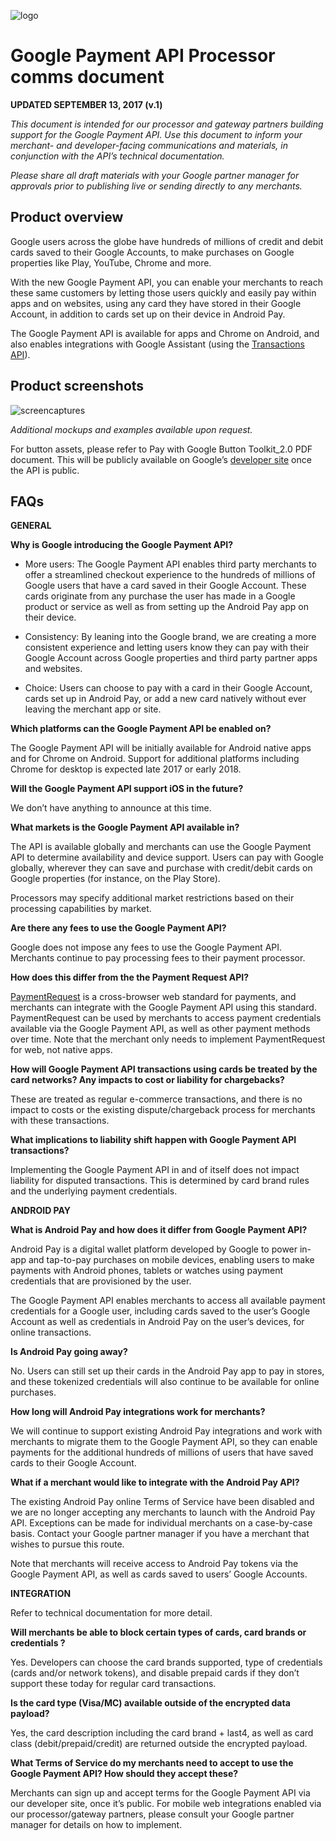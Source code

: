 ﻿

![logo](https://github.com/payeezy/payeezy_pay_with_google/blob/master/images/googlelogo.png)


Google Payment API Processor comms document
===========================================

**UPDATED SEPTEMBER 13, 2017 (v.1)**

*This document is intended for our processor and gateway partners building support for the Google Payment API. Use this document to inform your merchant- and developer-facing communications and materials, in conjunction with the API’s technical documentation.*

*Please share all draft materials with your Google partner manager for approvals prior to publishing live or sending directly to any merchants.*

**Product overview**
----------------
Google users across the globe have hundreds of millions of credit and debit cards saved to their Google Accounts, to make purchases on Google properties like Play, YouTube, Chrome and more.

With the new Google Payment API, you can enable your merchants to reach these same customers by letting those users quickly and easily pay within apps and on websites, using any card they have stored in their Google Account, in addition to cards set up on their device in Android Pay.

The Google Payment API is available for apps and Chrome on Android, and also enables integrations with Google Assistant (using the [Transactions API](https://developers.google.com/actions/transactions/)).
 


**Product screenshots**
-------------------
![screencaptures](https://github.com/payeezy/payeezy_pay_with_google/blob/master/images/screencaptures.png)



*Additional mockups and examples available upon request.*

For button assets, please refer to Pay with Google Button Toolkit_2.0 PDF document. This will be publicly available on Google’s [developer site](https://developers.google.com/payments/guides/brand-guidelines) once the API is public.
 

**FAQs**
----

**GENERAL**

**Why is Google introducing the Google Payment API?**

 - More users: The Google Payment API enables third party merchants to
   offer a streamlined checkout experience to the hundreds of millions
   of Google users that have a card saved in their Google Account. These
   cards originate from any purchase the user has made in a Google
   product or service as well as from setting up the Android Pay app on
   their device.

 - Consistency: By leaning into the Google brand, we are creating a more consistent experience and letting users know they can pay with their Google Account across Google properties and third party partner apps and websites. 
 - Choice: Users can choose to pay with a card in their Google Account, cards set up in Android Pay, or add a new card natively without ever leaving the merchant app or site.

**Which platforms can the Google Payment API be enabled on?**

The Google Payment API will be initially available for Android native apps and for Chrome on Android. Support for additional platforms including Chrome for desktop is expected late 2017 or early 2018.

**Will the Google Payment API support iOS in the future?**

We don’t have anything to announce at this time.

**What markets is the Google Payment API available in?**

The API is available globally and merchants can use the Google Payment API to determine availability and device support. Users can pay with Google globally, wherever they can save and purchase with credit/debit cards on Google properties (for instance, on the Play Store).

Processors may specify additional market restrictions based on their processing capabilities by market.

**Are there any fees to use the Google Payment API?**

Google does not impose any fees to use the Google Payment API. Merchants continue to pay processing fees to their payment processor.

**How does this differ from the the Payment Request API?**

[PaymentRequest](https://developers.google.com/web/fundamentals/discovery-and-monetization/payment-request/) is a cross-browser web standard for payments, and merchants can integrate with the Google Payment API using this standard. PaymentRequest can be used by merchants to access payment credentials available via the Google Payment API, as well as other payment methods over time. Note that the merchant only needs to implement PaymentRequest for web, not native apps.

**How will Google Payment API transactions using cards be treated by the card networks? Any impacts to cost or liability for chargebacks?**

These are treated as regular e-commerce transactions, and there is no impact to costs or the existing dispute/chargeback process for merchants with these transactions.

**What implications to liability shift happen with Google Payment API transactions?** 

Implementing the Google Payment API in and of itself does not impact liability for disputed transactions. This is determined by card brand rules and the underlying payment credentials.


**ANDROID PAY**

**What is Android Pay and how does it differ from Google Payment API?**

Android Pay is a digital wallet platform developed by Google to power in-app and tap-to-pay purchases on mobile devices, enabling users to make payments with Android phones, tablets or watches using payment credentials that are provisioned by the user.

The Google Payment API enables merchants to access all available payment credentials for a Google user, including cards saved to the user’s Google Account as well as credentials in Android Pay on the user’s devices, for online transactions.

**Is Android Pay going away?**

No. Users can still set up their cards in the Android Pay app to pay in stores, and these tokenized credentials will also continue to be available for online purchases.

**How long will Android Pay integrations work for merchants?**

We will continue to support existing Android Pay integrations and work with merchants to migrate them to the Google Payment API, so they can enable payments for the additional hundreds of millions of users that have saved cards to their Google Account.

**What if a merchant would like to integrate with the Android Pay API?**

The existing Android Pay online Terms of Service have been disabled and we are no longer accepting any merchants to launch with the Android Pay API. Exceptions can be made for individual merchants on a case-by-case basis. Contact your Google partner manager if you have a merchant that wishes to pursue this route.

Note that merchants will receive access to Android Pay tokens via the Google Payment API, as well as cards saved to users’ Google Accounts.


**INTEGRATION**

Refer to technical documentation for more detail.
 
**Will merchants be able to block certain types of cards, card brands or credentials ?**

Yes. Developers can choose the card brands supported, type of credentials (cards and/or network tokens), and disable prepaid cards if they don’t support these today for regular card transactions.

**Is the card type (Visa/MC) available outside of the encrypted data payload?** 

Yes, the card description including the card brand + last4, as well as card class (debit/prepaid/credit) are returned outside the encrypted payload.

**What Terms of Service do my merchants need to accept to use the Google Payment API? How should they accept these?**

Merchants can sign up and accept terms for the Google Payment API via our developer site, once it’s public. For mobile web integrations enabled via our processor/gateway partners, please consult your Google partner manager for details on how to implement.
